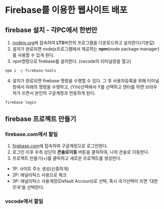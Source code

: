 # Firebase를 이용한 웹사이트 배포

## firebase 설치 - 각PC에서 한번만
1. [nodejs.org](https://nodejs.org)에 접속하여 **LTS**버전의 프로그램을 다운로드하고 설치한다(기본값)
2. 설치가 완료되면 nodejs프로그램에서 제공하는 **npm**(node package manager)를 사용할 수 있게 된다.
3. npm명령으로 firebase를 설치한다. (vscode의 터미널창을 열고)

```bash
npm i -g firebase-tools
```

4. 설치가 완료되면 firebase 명령을 수행할 수 있다. 그 후 사용자등록을 위해 터미널 창에서 아래의 명령을 수행하고, (Y/n)선택에서 Y를 선택하고 엔터를 하면 브라우저가 뜨면서 본인의 구글계정과 연동하게 된다.

```bash
firebase login
```


## firebase 프로젝트 만들기
### firebase.com에서 할일
1. [firebase.com](https://firebase.com)에 접속하여 구글계정으로 로그인한다.
2. 로그인 이후 우측 상단의 **콘솔로이동** 버튼을 클릭하여, 나의 콘솔로 이동한다.
3. 프로젝트 만들기(+)를 클릭하고 새로운 프로젝트를 생성한다.
- 1P: 사이트 주소 생성(신중하게)
- 2P: 애널리틱스 사용으로 체크
- 3P: 애널리틱스 사용계정(Default Account)로 선택, 혹시 국가선택이 뜨면 '대한민국'을 선택한다.
### vscode에서 할일
